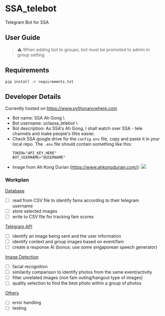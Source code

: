 # SSA_telebot
Telegram Bot for SSA

## User Guide
> ⚠️ When adding bot to groups, bot must be promoted to admin in group setting

## Requirements
```pip install -r requirements.txt```
 
## Developer Details
Currently hosted on https://www.pythonanywhere.com 

- Bot name: SSA Ah Gong \
- Bot username: uclassa_telebot \
- Bot description: As SSA's Ah Gong, I shall watch over SSA - tele channels and make people's lifes easier.
- Check SSA google drive for the `config.env` file, copy and paste it in your local repo. The `.env` file should contain something like this:
  ```
  TOKEN="API_KEY_HERE"
  BOT_USERNAME="@USERNAME"
  ```
- Image from Ah Kong Durian (https://www.ahkongdurian.com/):
  <img src="./img/ahgong.png">
  <!-- Please check for copyright conflicts! -->

### Workplan

<u> Database </u>
- [ ] read from CSV file to identify fams according to their telegram username
- [ ] store selected images
- [ ] write to CSV file for tracking fam scores

<u> Telegram API </u>
- [ ] identify an image being sent and the user information
- [ ] identify context and group images based on event/fam
- [ ] create a response AI (bonus: use some singaporean speech generator)

<u> Image Detection </u>
- [ ] facial recognition
- [ ] similarity comparison to identify photos from the same event/activity
- [ ] filter unrelated images (non fam outing/hangout type of images)
- [ ] quality selection to find the best photo within a group of photos

<u> Others </u>
- [ ] error handling
- [ ] testing
